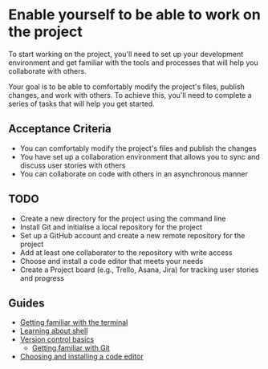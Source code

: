 [command-line-interface]: /topics/programming/foundation/CommandLineInterface.md
[shell]: /topics/programming/foundation/shell/README.md
[version-control]: /topics/programming/version-control/README.md
[git-getting-started]: /topics/programming/version-control/git/getting-started.md
[code-editor]: /topics/editor.md

# Enable yourself to be able to work on the project

To start working on the project, you'll need to set up your development environment and get familiar with the tools and processes that will help you collaborate with others.

Your goal is to be able to comfortably modify the project's files, publish changes, and work with others. 
To achieve this, you'll need to complete a series of tasks that will help you get started.

## Acceptance Criteria

* You can comfortably modify the project's files and publish the changes
* You have set up a collaboration environment that allows you to sync and discuss user stories with others
* You can collaborate on code with others in an asynchronous manner

## TODO

* Create a new directory for the project using the command line
* Install Git and initialise a local repository for the project
* Set up a GitHub account and create a new remote repository for the project
* Add at least one collaborator to the repository with write access
* Choose and install a code editor that meets your needs
* Create a Project board (e.g., Trello, Asana, Jira) for tracking user stories and progress

## Guides

- [Getting familiar with the terminal][command-line-interface]
- [Learning about shell][shell]
- [Version control basics][version-control]
  - [Getting familiar with Git][git-getting-started]
- [Choosing and installing a code editor][code-editor]